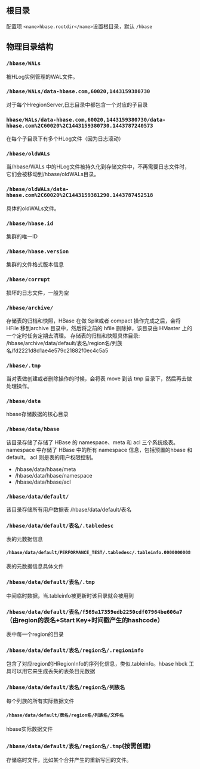 ## 根目录

配置项 `<name>hbase.rootdir</name>`设置根目录，默认 `/hbase`

## 物理目录结构

### `/hbase/WALs`

被HLog实例管理的WAL文件。

### `/hbase/WALs/data-hbase.com,60020,1443159380730`

对于每个HregionServer,日志目录中都包含一个对应的子目录

### `hbase/WALs/data-hbase.com,60020,1443159380730/data-hbase.com%2C60020%2C1443159380730.1443787240573`

在每个子目录下有多个HLog文件（因为日志滚动）

### `/hbase/oldWALs`

当/hbase/WALs 中的HLog文件被持久化到存储文件中，不再需要日志文件时，它们会被移动到/hbase/oldWALs目录。

### `/hbase/oldWALs/data-hbase.com%2C60020%2C1443159381290.1443787452518`

具体的oldWALs文件。

### `/hbase/hbase.id`

集群的唯一ID

### `/hbase/hbase.version`

集群的文件格式版本信息

### `/hbase/corrupt`

损坏的日志文件，一般为空

### `/hbase/archive/`

存储表的归档和快照，HBase 在做 Split或者 compact 操作完成之后，会将 HFile 移到archive 目录中，然后将之前的 hfile 删除掉，该目录由 HMaster 上的一个定时任务定期去清理。
存储表的归档和快照具体目录:
/hbase/archive/data/default/表名/region名/列族名/fd2221d8d1ae4e579c21882f0ec4c5a5

### `/hbase/.tmp`

当对表做创建或者删除操作的时候，会将表 move 到该 tmp 目录下，然后再去做处理操作。

### `/hbase/data`

hbase存储数据的核心目录
### `/hbase/data/hbase`

该目录存储了存储了 HBase 的 namespace、meta 和 acl 三个系统级表。
namespace 中存储了 HBase 中的所有 namespace 信息，包括预置的hbase 和 default。
acl 则是表的用户权限控制。

- /hbase/data/hbase/meta
- /hbase/data/hbase/namespace
- /hbase/data/hbase/acl

### `/hbase/data/default/`

该目录存储所有用户数据表
/hbase/data/default/表名

### `/hbase/data/default/表名/.tabledesc`

表的元数据信息
#### `/hbase/data/default/PERFORMANCE_TEST/.tabledesc/.tableinfo.0000000008`

表的元数据信息具体文件

### `/hbase/data/default/表名/.tmp`

中间临时数据，当.tableinfo被更新时该目录就会被用到

### `/hbase/data/default/表名/f569a17359edb2250cdf07964be606a7`（由region的表名+Start Key+时间戳产生的hashcode）

表中每一个region的目录

### `/hbase/data/default/表名/region名/.regioninfo`

包含了对应region的HRegionInfo的序列化信息，类似.tableinfo。hbase hbck 工具可以用它来生成丢失的表条目元数据

### `/hbase/data/default/表名/region名/列族名`

每个列族的所有实际数据文件

#### `/hbase/data/default/表名/region名/列族名/文件名`

hbase实际数据文件

### `/hbase/data/default/表名/region名/.tmp`(按需创建)

存储临时文件，比如某个合并产生的重新写回的文件。